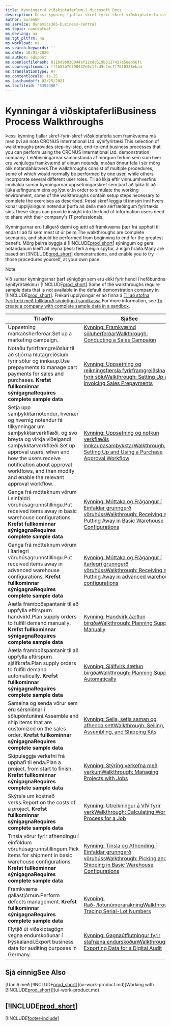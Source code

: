 ```yaml
---
title: Kynningar á viðskiptaferlum | Microsoft Docs
description: Þessi kynning fjallar skref-fyrir-skref viðskiptaferla sem framkvæma má með því að nota CRONUS International Ltd. sýnifyrirtæki.
author: SorenGP
ms.service: dynamics365-business-central
ms.topic: conceptual
ms.devlang: na
ms.tgt_pltfrm: na
ms.workload: na
ms.search.keywords: ''
ms.date: 10/01/2020
ms.author: edupont
ms.openlocfilehash: 011bd9b930844af12cdc619b3117437e58eb56fc
ms.sourcegitcommit: ff2b55b7e790447e0c1fcd5c2ec7f7610338ebaa
ms.translationtype: HT
ms.contentlocale: is-IS
ms.lasthandoff: 02/15/2021
ms.locfileid: "5392398"
---
```

# <a name="business-process-walkthroughs"></a><span data-ttu-id="c2153-103">Kynningar á viðskiptaferli</span><span class="sxs-lookup"><span data-stu-id="c2153-103">Business Process Walkthroughs</span></span>

<span data-ttu-id="c2153-104">Þessi kynning fjallar skref-fyrir-skref viðskiptaferla sem framkvæma má með því að nota CRONUS International Ltd. sýnifyrirtæki.</span><span class="sxs-lookup"><span data-stu-id="c2153-104">This selection of walkthroughs provides step-by-step, end-to-end business processes that you can perform using the CRONUS International Ltd. demonstration company.</span></span> <span data-ttu-id="c2153-105">Leiðbeiningarnar samanstanda af mörgum ferlum sem sum hver eru venjulega framkvæmd af einum notanda, meðan önnur fela í sér mörg ólík notandahlutverk.</span><span class="sxs-lookup"><span data-stu-id="c2153-105">The walkthroughs consist of multiple procedures, some of which would normally be performed by one user, while others incorporate several different user roles.</span></span> <span data-ttu-id="c2153-106">Til að líkja eftir vinnuumhverfinu innihalda sumar kynningarnar uppsetningarskref sem þarf að ljúka til að ljúka æfingunum eins og lýst er.</span><span class="sxs-lookup"><span data-stu-id="c2153-106">In order to simulate the working environment, some of the walkthroughs contain setup steps necessary to complete the exercises as described.</span></span> <span data-ttu-id="c2153-107">Þessi skref leggja til innsýn inní hvers konar upplýsingum notendur þurfa að deila með sérfræðingum fyrirtækis síns.</span><span class="sxs-lookup"><span data-stu-id="c2153-107">These steps can provide insight into the kind of information users need to share with their company's IT professionals.</span></span>  

 <span data-ttu-id="c2153-108">Kynningarnar eru fullgerð dæmi og ætti að framkvæma þær frá upphafi til enda til að fá sem mest út úr þeim.</span><span class="sxs-lookup"><span data-stu-id="c2153-108">The walkthroughs are complete scenarios, and should be performed from beginning to end for the greatest benefit.</span></span> <span data-ttu-id="c2153-109">Mörg þeirra byggja á [!INCLUDE[prod_short](includes/prod_short.md)] sýningum og gera notandanum kleift að reyna þessi ferli á eigin spýtur, á eigin hraða.</span><span class="sxs-lookup"><span data-stu-id="c2153-109">Many are based on [!INCLUDE[prod_short](includes/prod_short.md)] demonstrations, and enable you to try those procedures yourself, at your own pace.</span></span>  

> [!NOTE]
> <span data-ttu-id="c2153-110">Við sumar kynningarnar þarf sýnigögn sem eru ekki fyrir hendi í hefðbundna sýnifyrirtækinu í [!INCLUDE[prod_short](includes/prod_short.md)].</span><span class="sxs-lookup"><span data-stu-id="c2153-110">Some of the walkthroughs require sample data that is not available in the default demonstration company in [!INCLUDE[prod_short](includes/prod_short.md)].</span></span> <span data-ttu-id="c2153-111">Frekari upplýsingar er að finna á [Til að stofna fyrirtæki með fullkláruð sýnigögn í sandkassa](across-how-create-sandbox-environment.md#to-create-a-company-with-complete-sample-data-in-a-sandbox).</span><span class="sxs-lookup"><span data-stu-id="c2153-111">For more information, see [To create a company with complete sample data in a sandbox](across-how-create-sandbox-environment.md#to-create-a-company-with-complete-sample-data-in-a-sandbox).</span></span>

|<span data-ttu-id="c2153-112">Til að</span><span class="sxs-lookup"><span data-stu-id="c2153-112">To</span></span>|<span data-ttu-id="c2153-113">Sjá</span><span class="sxs-lookup"><span data-stu-id="c2153-113">See</span></span>|  
|--------|---------|  
|<span data-ttu-id="c2153-114">Uppsetning markaðsherferðar.</span><span class="sxs-lookup"><span data-stu-id="c2153-114">Set up a marketing campaign.</span></span>|[<span data-ttu-id="c2153-115">Kynning: Framkvæmd söluherferðar</span><span class="sxs-lookup"><span data-stu-id="c2153-115">Walkthrough: Conducting a Sales Campaign</span></span>](walkthrough-conducting-a-sales-campaign.md)|  
|<span data-ttu-id="c2153-116">Notaðu fyrirframgreiðslur til að stjórna hlutagreiðslum fyrir sölur og innkaup.</span><span class="sxs-lookup"><span data-stu-id="c2153-116">Use prepayments to manage part payments for sales and purchases.</span></span> <span data-ttu-id="c2153-117">**Krefst fullkominnar sýnigagna**</span><span class="sxs-lookup"><span data-stu-id="c2153-117">**Requires complete sample data**</span></span> |[<span data-ttu-id="c2153-118">Kynning: Uppsetning og reikningsfærsla fyrirframgreiðslna fyrir sölu</span><span class="sxs-lookup"><span data-stu-id="c2153-118">Walkthrough: Setting Up and Invoicing Sales Prepayments</span></span>](walkthrough-setting-up-and-invoicing-sales-prepayments.md)|  
|<span data-ttu-id="c2153-119">Setja upp samþykktarnotendur, hvenær og hvernig notendur fá tilkynningar um samþykktarverkflæði, og svo breyta og virkja viðeigandi samþykktarverkflæði.</span><span class="sxs-lookup"><span data-stu-id="c2153-119">Set up approval users, when and how the users receive notification about approval workflows, and then modify and enable the relevant approval workflow.</span></span>|[<span data-ttu-id="c2153-120">Kynning: Uppsetning og notkun verkflæðis innkaupasamþykktar</span><span class="sxs-lookup"><span data-stu-id="c2153-120">Walkthrough: Setting Up and Using a Purchase Approval Workflow</span></span>](walkthrough-setting-up-and-using-a-purchase-approval-workflow.md)|  
|<span data-ttu-id="c2153-121">Ganga frá mótteknum vörum í einfaldri vöruhúsagrunnstillingu.</span><span class="sxs-lookup"><span data-stu-id="c2153-121">Put received items away in basic warehouse configurations.</span></span> <span data-ttu-id="c2153-122">**Krefst fullkominnar sýnigagna**</span><span class="sxs-lookup"><span data-stu-id="c2153-122">**Requires complete sample data**</span></span>|[<span data-ttu-id="c2153-123">Kynning: Móttaka og Frágangur í Einfaldar grunngerð vöruhúss</span><span class="sxs-lookup"><span data-stu-id="c2153-123">Walkthrough: Receiving and Putting Away in Basic Warehouse Configurations</span></span>](walkthrough-receiving-and-putting-away-in-basic-warehousing.md)|  
|<span data-ttu-id="c2153-124">Ganga frá mótteknum vörum í ítarlegri vöruhúsagrunnstillingu.</span><span class="sxs-lookup"><span data-stu-id="c2153-124">Put received items away in advanced warehouse configurations.</span></span> <span data-ttu-id="c2153-125">**Krefst fullkominnar sýnigagna**</span><span class="sxs-lookup"><span data-stu-id="c2153-125">**Requires complete sample data**</span></span>|[<span data-ttu-id="c2153-126">Kynning: Móttaka og Frágangur í ítarlegri grunngerð vöruhúss</span><span class="sxs-lookup"><span data-stu-id="c2153-126">Walkthrough: Receiving and Putting Away in advanced warehouse configurations</span></span>](walkthrough-receiving-and-putting-away-in-advanced-warehousing.md)|  
|<span data-ttu-id="c2153-127">Áætla framboðspantanir til að uppfylla eftirspurn handvirkt.</span><span class="sxs-lookup"><span data-stu-id="c2153-127">Plan supply orders to fulfill demand manually.</span></span> <span data-ttu-id="c2153-128">**Krefst fullkominnar sýnigagna**</span><span class="sxs-lookup"><span data-stu-id="c2153-128">**Requires complete sample data**</span></span>|[<span data-ttu-id="c2153-129">Kynning: Handvirk áætlun birgða</span><span class="sxs-lookup"><span data-stu-id="c2153-129">Walkthrough: Planning Supplies Manually</span></span>](walkthrough-planning-supplies-manually.md)|  
|<span data-ttu-id="c2153-130">Áætla framboðspantanir til að uppfylla eftirspurn sjálfkrafa.</span><span class="sxs-lookup"><span data-stu-id="c2153-130">Plan supply orders to fulfill demand automatically.</span></span> <span data-ttu-id="c2153-131">**Krefst fullkominnar sýnigagna**</span><span class="sxs-lookup"><span data-stu-id="c2153-131">**Requires complete sample data**</span></span>|[<span data-ttu-id="c2153-132">Kynning: Sjálfvirk áætlun birgða</span><span class="sxs-lookup"><span data-stu-id="c2153-132">Walkthrough: Planning Supplies Automatically</span></span>](walkthrough-planning-supplies-automatically.md)|  
|<span data-ttu-id="c2153-133">Sameina og senda vörur sem eru sérsniðnar í sölupöntuninni.</span><span class="sxs-lookup"><span data-stu-id="c2153-133">Assemble and ship items that are customized on the sales order.</span></span> <span data-ttu-id="c2153-134">**Krefst fullkominnar sýnigagna**</span><span class="sxs-lookup"><span data-stu-id="c2153-134">**Requires complete sample data**</span></span>|[<span data-ttu-id="c2153-135">Kynning: Selja, setja saman og afhenda sett</span><span class="sxs-lookup"><span data-stu-id="c2153-135">Walkthrough: Selling, Assembling, and Shipping Kits</span></span>](walkthrough-selling-assembling-and-shipping-kits.md)|  
|<span data-ttu-id="c2153-136">Skipuleggja verkefni frá upphafi til enda.</span><span class="sxs-lookup"><span data-stu-id="c2153-136">Plan a project, from start to finish.</span></span> <span data-ttu-id="c2153-137">**Krefst fullkominnar sýnigagna**</span><span class="sxs-lookup"><span data-stu-id="c2153-137">**Requires complete sample data**</span></span>|[<span data-ttu-id="c2153-138">Kynning: Stýring verkefna með verkum</span><span class="sxs-lookup"><span data-stu-id="c2153-138">Walkthrough: Managing Projects with Jobs</span></span>](walkthrough-managing-projects-with-jobs.md)|  
|<span data-ttu-id="c2153-139">Skýrsla um kostnað verks.</span><span class="sxs-lookup"><span data-stu-id="c2153-139">Report on the costs of a project.</span></span> <span data-ttu-id="c2153-140">**Krefst fullkominnar sýnigagna**</span><span class="sxs-lookup"><span data-stu-id="c2153-140">**Requires complete sample data**</span></span>|[<span data-ttu-id="c2153-141">Kynning: Útreikningur á VÍV fyrir verk</span><span class="sxs-lookup"><span data-stu-id="c2153-141">Walkthrough: Calculating Work in Process for a Job</span></span>](walkthrough-calculating-work-in-process-for-a-job.md)|  
|<span data-ttu-id="c2153-142">Tínsla vörur fyrir afhendingu í einföldum vöruhúsagrunnstillingum.</span><span class="sxs-lookup"><span data-stu-id="c2153-142">Pick items for shipment in basic warehouse configurations.</span></span> <span data-ttu-id="c2153-143">**Krefst fullkominnar sýnigagna**</span><span class="sxs-lookup"><span data-stu-id="c2153-143">**Requires complete sample data**</span></span>|[<span data-ttu-id="c2153-144">Kynning: Tínsla og Afhending í Einfaldar grunngerð vöruhúss</span><span class="sxs-lookup"><span data-stu-id="c2153-144">Walkthrough: Picking and Shipping in Basic Warehouse Configurations</span></span>](walkthrough-picking-and-shipping-in-basic-warehousing.md)|  
|<span data-ttu-id="c2153-145">Framkvæma gallastjórnun.</span><span class="sxs-lookup"><span data-stu-id="c2153-145">Perform defects management.</span></span> <span data-ttu-id="c2153-146">**Krefst fullkominnar sýnigagna**</span><span class="sxs-lookup"><span data-stu-id="c2153-146">**Requires complete sample data**</span></span>|[<span data-ttu-id="c2153-147">Kynning: Rað-/lotunúmerarakning</span><span class="sxs-lookup"><span data-stu-id="c2153-147">Walkthrough: Tracing Serial-Lot Numbers</span></span>](walkthrough-tracing-serial-lot-numbers.md)|
|<span data-ttu-id="c2153-148">Flytjið út viðskiptagögn vegna endurskoðunar í Þýskalandi.</span><span class="sxs-lookup"><span data-stu-id="c2153-148">Export business data for auditing purposes in Germany.</span></span>|[<span data-ttu-id="c2153-149">Kynning: Gagnaútflutningur fyrir stafræna endurskoðun</span><span class="sxs-lookup"><span data-stu-id="c2153-149">Walkthrough: Exporting Data for a Digital Audit</span></span>](LocalFunctionality/Germany/walkthrough-exporting-data-for-a-digital-audit.md)|

## <a name="see-also"></a><span data-ttu-id="c2153-150">Sjá einnig</span><span class="sxs-lookup"><span data-stu-id="c2153-150">See Also</span></span>

<span data-ttu-id="c2153-151">[Unnið með [!INCLUDE[prod_short](includes/prod_short.md)]](ui-work-product.md)</span><span class="sxs-lookup"><span data-stu-id="c2153-151">[Working with [!INCLUDE[prod_short](includes/prod_short.md)]](ui-work-product.md)</span></span>  

## [!INCLUDE[prod_short](includes/free_trial_md.md)]  


[!INCLUDE[footer-include](includes/footer-banner.md)]